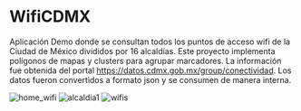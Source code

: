 # WifiCDMX

Aplicación Demo donde se consultan todos los puntos de acceso wifi de la Ciudad de México divididos por 16 alcaldías.
Este proyecto implementa polígonos de mapas y clusters para agrupar marcadores. La información fue obtenida del portal 
https://datos.cdmx.gob.mx/group/conectividad. Los datos fueron convertidos a formato json y se consumen de manera interna. 

![home_wifi](https://user-images.githubusercontent.com/54148270/109574963-76c21700-7ab6-11eb-88fb-ed244695424f.jpg)
![alcaldia1](https://user-images.githubusercontent.com/54148270/109575868-44191e00-7ab8-11eb-84d0-0e096d39f219.jpg)
![wifis](https://user-images.githubusercontent.com/54148270/109575997-8cd0d700-7ab8-11eb-80de-08e1cd974720.jpg)




